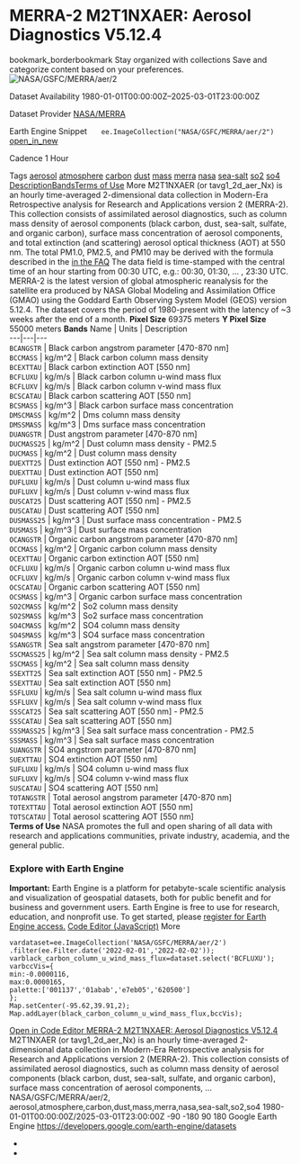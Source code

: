  
#  MERRA-2 M2T1NXAER: Aerosol Diagnostics V5.12.4 
bookmark_borderbookmark Stay organized with collections  Save and categorize content based on your preferences.
![NASA/GSFC/MERRA/aer/2](https://developers.google.com/earth-engine/datasets/images/NASA/NASA_GSFC_MERRA_aer_2_sample.png) 

Dataset Availability
    1980-01-01T00:00:00Z–2025-03-01T23:00:00Z 

Dataset Provider
     [ NASA/MERRA ](https://gmao.gsfc.nasa.gov/reanalysis/MERRA-2/) 

Earth Engine Snippet
     `    ee.ImageCollection("NASA/GSFC/MERRA/aer/2")   ` [ open_in_new ](https://code.earthengine.google.com/?scriptPath=Examples:Datasets/NASA/NASA_GSFC_MERRA_aer_2) 

Cadence
    1 Hour 

Tags
     [aerosol](https://developers.google.com/earth-engine/datasets/tags/aerosol) [atmosphere](https://developers.google.com/earth-engine/datasets/tags/atmosphere) [carbon](https://developers.google.com/earth-engine/datasets/tags/carbon) [dust](https://developers.google.com/earth-engine/datasets/tags/dust) [mass](https://developers.google.com/earth-engine/datasets/tags/mass) [merra](https://developers.google.com/earth-engine/datasets/tags/merra) [nasa](https://developers.google.com/earth-engine/datasets/tags/nasa) [sea-salt](https://developers.google.com/earth-engine/datasets/tags/sea-salt) [so2](https://developers.google.com/earth-engine/datasets/tags/so2) [so4](https://developers.google.com/earth-engine/datasets/tags/so4)
[Description](https://developers.google.com/earth-engine/datasets/catalog/NASA_GSFC_MERRA_aer_2#description)[Bands](https://developers.google.com/earth-engine/datasets/catalog/NASA_GSFC_MERRA_aer_2#bands)[Terms of Use](https://developers.google.com/earth-engine/datasets/catalog/NASA_GSFC_MERRA_aer_2#terms-of-use) More
M2T1NXAER (or tavg1_2d_aer_Nx) is an hourly time-averaged 2-dimensional data collection in Modern-Era Retrospective analysis for Research and Applications version 2 (MERRA-2). This collection consists of assimilated aerosol diagnostics, such as column mass density of aerosol components (black carbon, dust, sea-salt, sulfate, and organic carbon), surface mass concentration of aerosol components, and total extinction (and scattering) aerosol optical thickness (AOT) at 550 nm. The total PM1.0, PM2.5, and PM10 may be derived with the formula described in the [in the FAQ](https://gmao.gsfc.nasa.gov/reanalysis/MERRA-2/FAQ/)
The data field is time-stamped with the central time of an hour starting from 00:30 UTC, e.g.: 00:30, 01:30, ... , 23:30 UTC.
MERRA-2 is the latest version of global atmospheric reanalysis for the satellite era produced by NASA Global Modeling and Assimilation Office (GMAO) using the Goddard Earth Observing System Model (GEOS) version 5.12.4. The dataset covers the period of 1980-present with the latency of ~3 weeks after the end of a month.
**Pixel Size** 69375 meters 
**Y Pixel Size** 55000 meters 
**Bands**
Name | Units | Description  
---|---|---  
`BCANGSTR` | Black carbon angstrom parameter [470-870 nm]  
`BCCMASS` | kg/m^2 | Black carbon column mass density  
`BCEXTTAU` | Black carbon extinction AOT [550 nm]  
`BCFLUXU` | kg/m/s | Black carbon column u-wind mass flux  
`BCFLUXV` | kg/m/s | Black carbon column v-wind mass flux  
`BCSCATAU` | Black carbon scattering AOT [550 nm]  
`BCSMASS` | kg/m^3 | Black carbon surface mass concentration  
`DMSCMASS` | kg/m^2 | Dms column mass density  
`DMSSMASS` | kg/m^3 | Dms surface mass concentration  
`DUANGSTR` | Dust angstrom parameter [470-870 nm]  
`DUCMASS25` | kg/m^2 | Dust column mass density - PM2.5  
`DUCMASS` | kg/m^2 | Dust column mass density  
`DUEXTT25` | Dust extinction AOT [550 nm] - PM2.5  
`DUEXTTAU` | Dust extinction AOT [550 nm]  
`DUFLUXU` | kg/m/s | Dust column u-wind mass flux  
`DUFLUXV` | kg/m/s | Dust column v-wind mass flux  
`DUSCAT25` | Dust scattering AOT [550 nm] - PM2.5  
`DUSCATAU` | Dust scattering AOT [550 nm]  
`DUSMASS25` | kg/m^3 | Dust surface mass concentration - PM2.5  
`DUSMASS` | kg/m^3 | Dust surface mass concentration  
`OCANGSTR` | Organic carbon angstrom parameter [470-870 nm]  
`OCCMASS` | kg/m^2 | Organic carbon column mass density  
`OCEXTTAU` | Organic carbon extinction AOT [550 nm]  
`OCFLUXU` | kg/m/s | Organic carbon column u-wind mass flux  
`OCFLUXV` | kg/m/s | Organic carbon column v-wind mass flux  
`OCSCATAU` | Organic carbon scattering AOT [550 nm]  
`OCSMASS` | kg/m^3 | Organic carbon surface mass concentration  
`SO2CMASS` | kg/m^2 | So2 column mass density  
`SO2SMASS` | kg/m^3 | So2 surface mass concentration  
`SO4CMASS` | kg/m^2 | SO4 column mass density  
`SO4SMASS` | kg/m^3 | SO4 surface mass concentration  
`SSANGSTR` | Sea salt angstrom parameter [470-870 nm]  
`SSCMASS25` | kg/m^2 | Sea salt column mass density - PM2.5  
`SSCMASS` | kg/m^2 | Sea salt column mass density  
`SSEXTT25` | Sea salt extinction AOT [550 nm] - PM2.5  
`SSEXTTAU` | Sea salt extinction AOT [550 nm]  
`SSFLUXU` | kg/m/s | Sea salt column u-wind mass flux  
`SSFLUXV` | kg/m/s | Sea salt column v-wind mass flux  
`SSSCAT25` | Sea salt scattering AOT [550 nm] - PM2.5  
`SSSCATAU` | Sea salt scattering AOT [550 nm]  
`SSSMASS25` | kg/m^3 | Sea salt surface mass concentration - PM2.5  
`SSSMASS` | kg/m^3 | Sea salt surface mass concentration  
`SUANGSTR` | SO4 angstrom parameter [470-870 nm]  
`SUEXTTAU` | SO4 extinction AOT [550 nm]  
`SUFLUXU` | kg/m/s | SO4 column u-wind mass flux  
`SUFLUXV` | kg/m/s | SO4 column v-wind mass flux  
`SUSCATAU` | SO4 scattering AOT [550 nm]  
`TOTANGSTR` | Total aerosol angstrom parameter [470-870 nm]  
`TOTEXTTAU` | Total aerosol extinction AOT [550 nm]  
`TOTSCATAU` | Total aerosol scattering AOT [550 nm]  
**Terms of Use**
NASA promotes the full and open sharing of all data with research and applications communities, private industry, academia, and the general public.
### Explore with Earth Engine
**Important:** Earth Engine is a platform for petabyte-scale scientific analysis and visualization of geospatial datasets, both for public benefit and for business and government users. Earth Engine is free to use for research, education, and nonprofit use. To get started, please [register for Earth Engine access.](https://console.cloud.google.com/earth-engine)
[Code Editor (JavaScript)](https://developers.google.com/earth-engine/datasets/catalog/NASA_GSFC_MERRA_aer_2#code-editor-javascript-sample) More
```
vardataset=ee.ImageCollection('NASA/GSFC/MERRA/aer/2')
.filter(ee.Filter.date('2022-02-01','2022-02-02'));
varblack_carbon_column_u_wind_mass_flux=dataset.select('BCFLUXU');
varbccVis={
min:-0.0000116,
max:0.0000165,
palette:['001137','01abab','e7eb05','620500']
};
Map.setCenter(-95.62,39.91,2);
Map.addLayer(black_carbon_column_u_wind_mass_flux,bccVis);
```
[ Open in Code Editor ](https://code.earthengine.google.com/?scriptPath=Examples:Datasets/NASA/NASA_GSFC_MERRA_aer_2)
[ MERRA-2 M2T1NXAER: Aerosol Diagnostics V5.12.4 ](https://developers.google.com/earth-engine/datasets/catalog/NASA_GSFC_MERRA_aer_2)
M2T1NXAER (or tavg1_2d_aer_Nx) is an hourly time-averaged 2-dimensional data collection in Modern-Era Retrospective analysis for Research and Applications version 2 (MERRA-2). This collection consists of assimilated aerosol diagnostics, such as column mass density of aerosol components (black carbon, dust, sea-salt, sulfate, and organic carbon), surface mass concentration of aerosol components, …
NASA/GSFC/MERRA/aer/2, aerosol,atmosphere,carbon,dust,mass,merra,nasa,sea-salt,so2,so4 
1980-01-01T00:00:00Z/2025-03-01T23:00:00Z
-90 -180 90 180 
Google Earth Engine
https://developers.google.com/earth-engine/datasets
  * [ ](https://doi.org/https://gmao.gsfc.nasa.gov/reanalysis/MERRA-2/)
  * [ ](https://doi.org/https://developers.google.com/earth-engine/datasets/catalog/NASA_GSFC_MERRA_aer_2)


